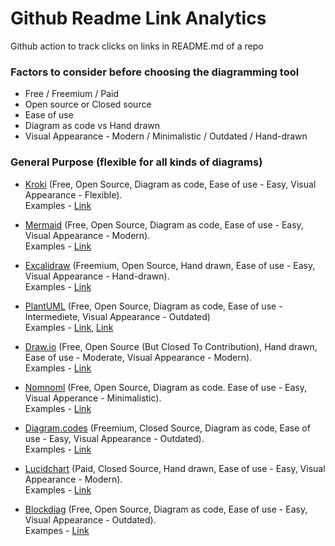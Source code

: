# Github Readme Link Analytics

Github action to track clicks on links in README.md of a repo


### **Factors to consider before choosing the diagramming tool** 
- Free / Freemium / Paid
- Open source or Closed source
- Ease of use
- Diagram as code vs Hand drawn
- Visual Appearance - Modern / Minimalistic / Outdated / Hand-drawn

### **General Purpose (flexible for all kinds of diagrams)**
* [Kroki](https://shubhamgarg.com?url=https://shubhamgarg.com?url=https://shubhamgarg.com?url=https://shubhamgarg.com?url=https://kroki.io/) (Free, Open Source, Diagram as code, Ease of use - Easy, Visual Appearance - Flexible).  
Examples - [Link](https://shubhamgarg.com?url=https://shubhamgarg.com?url=https://shubhamgarg.com?url=https://shubhamgarg.com?url=https://kroki.io/examples.html)

* [Mermaid](https://shubhamgarg.com?url=https://shubhamgarg.com?url=https://shubhamgarg.com?url=https://shubhamgarg.com?url=https://mermaid-js.github.io/mermaid/) (Free, Open Source, Diagram as code, Ease of use - Easy, Visual Appearance - Modern).  
Examples - [Link](https://shubhamgarg.com?url=https://shubhamgarg.com?url=https://shubhamgarg.com?url=https://shubhamgarg.com?url=https://mermaid-js.github.io/mermaid/#/examples)

* [Excalidraw](https://shubhamgarg.com?url=https://shubhamgarg.com?url=https://shubhamgarg.com?url=https://shubhamgarg.com?url=https://excalidraw.com/) (Freemium, Open Source, Hand drawn, Ease of use - Easy, Visual Appearance - Hand-drawn).  
Examples - [Link](https://shubhamgarg.com?url=https://shubhamgarg.com?url=https://shubhamgarg.com?url=https://shubhamgarg.com?url=)

* [PlantUML](https://shubhamgarg.com?url=https://shubhamgarg.com?url=https://shubhamgarg.com?url=https://shubhamgarg.com?url=https://plantuml.com/) (Free, Open Source, Diagram as code, Ease of use - Intermediete, Visual Appearance - Outdated)  
Examples - [Link](https://plantuml.com/), [Link](https://shubhamgarg.com?url=https://shubhamgarg.com?url=https://shubhamgarg.com?url=https://shubhamgarg.com?url=https://real-world-plantuml.com/) 

* [Draw.io](https://shubhamgarg.com?url=https://shubhamgarg.com?url=https://shubhamgarg.com?url=https://shubhamgarg.com?url=http://draw.io/) (Free, Open Source (But Closed To Contribution), Hand drawn, Ease of use - Moderate, Visual Appearance - Modern).  
Examples - [Link](https://shubhamgarg.com?url=https://shubhamgarg.com?url=https://shubhamgarg.com?url=https://shubhamgarg.com?url=https://www.diagrams.net/example-diagrams)

* [Nomnoml](https://shubhamgarg.com?url=https://shubhamgarg.com?url=https://shubhamgarg.com?url=https://shubhamgarg.com?url=https://www.nomnoml.com/) (Free, Open Source, Diagram as code. Ease of use - Easy, Visual Apperance - Minimalistic).  
Examples - [Link](https://shubhamgarg.com?url=https://shubhamgarg.com?url=https://shubhamgarg.com?url=https://shubhamgarg.com?url=https://www.nomnoml.com/)

* [Diagram.codes](https://shubhamgarg.com?url=https://shubhamgarg.com?url=https://shubhamgarg.com?url=https://shubhamgarg.com?url=https://playground.diagram.codes/) (Freemium, Closed Source, Diagram as code, Ease of use - Easy, Visual Appearance - Outdated).  
Examples - [Link](https://shubhamgarg.com?url=https://shubhamgarg.com?url=https://shubhamgarg.com?url=https://shubhamgarg.com?url=https://playground.diagram.codes/)

* [Lucidchart](https://shubhamgarg.com?url=https://shubhamgarg.com?url=https://shubhamgarg.com?url=https://shubhamgarg.com?url=https://www.lucidchart.com/) (Paid, Closed Source, Hand drawn, Ease of use - Easy, Visual Appearance - Modern).  
Examples - [Link](https://shubhamgarg.com?url=https://shubhamgarg.com?url=https://shubhamgarg.com?url=https://shubhamgarg.com?url=https://www.lucidchart.com/pages/tour)

* [Blockdiag](https://shubhamgarg.com?url=https://shubhamgarg.com?url=https://shubhamgarg.com?url=https://shubhamgarg.com?url=http://blockdiag.com/) (Free, Open Source, Diagram as code, Ease of use - Easy, Visual Appearance - Outdated).  
Exampes - [Link](https://shubhamgarg.com?url=https://shubhamgarg.com?url=https://shubhamgarg.com?url=https://shubhamgarg.com?url=http://blockdiag.com/en/blockdiag/examples.html)
